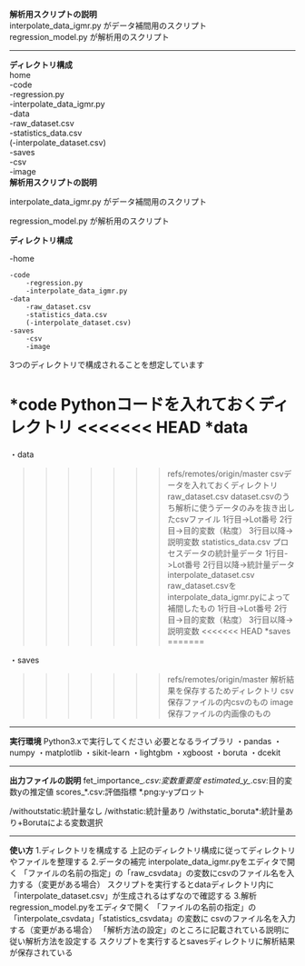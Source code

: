 **解析用スクリプトの説明**  
interpolate_data_igmr.py がデータ補間用のスクリプト  
regression_model.py が解析用のスクリプト  

***

**ディレクトリ構成**  
home  
    -code  
        -regression.py  
        -interpolate_data_igmr.py  
    -data  
        -raw_dataset.csv  
        -statistics_data.csv  
        (-interpolate_dataset.csv)  
    -saves  
        -csv  
        -image  
**解析用スクリプトの説明**

interpolate_data_igmr.py がデータ補間用のスクリプト

regression_model.py が解析用のスクリプト

**ディレクトリ構成**

-home

    -code
        -regression.py
        -interpolate_data_igmr.py
    -data
        -raw_dataset.csv
        -statistics_data.csv
        (-interpolate_dataset.csv)
    -saves
        -csv
        -image

3つのディレクトリで構成されることを想定しています

*code
    Pythonコードを入れておくディレクトリ
<<<<<<< HEAD
*data
=======
    
・data
>>>>>>> refs/remotes/origin/master
    csvデータを入れておくディレクトリ
    raw_dataset.csv
        dataset.csvのうち解析に使うデータのみを抜き出したcsvファイル
        1行目->Lot番号
        2行目->目的変数（粘度）
        3行目以降->説明変数
    statistics_data.csv
        プロセスデータの統計量データ
        1行目->Lot番号
        2行目以降->統計量データ
    interpolate_dataset.csv
        raw_dataset.csvをinterpolate_data_igmr.pyによって補間したもの
        1行目->Lot番号
        2行目->目的変数（粘度）
        3行目以降->説明変数
<<<<<<< HEAD
*saves
=======
        
・saves
>>>>>>> refs/remotes/origin/master
    解析結果を保存するためディレクトリ
    csv
        保存ファイルの内csvのもの
    image
        保存ファイルの内画像のもの

***

**実行環境**
Python3.xで実行してください
必要となるライブラリ
・pandas
・numpy
・matplotlib
・sikit-learn
・lightgbm
・xgboost
・boruta
・dcekit

***

**出力ファイルの説明**
fet_importance_*.csv:変数重要度
estimated_y_*.csv:目的変数yの推定値
scores_*.csv:評価指標
*.png:y-yプロット

/withoutstatic:統計量なし
/withstatic:統計量あり
/withstatic_boruta*:統計量あり+Borutaによる変数選択

***

**使い方**
1.ディレクトリを構成する
    上記のディレクトリ構成に従ってディレクトリやファイルを整理する
2.データの補完
    interpolate_data_igmr.pyをエディタで開く
    「ファイルの名前の指定」の「raw_csvdata」の変数にcsvのファイル名を入力する（変更がある場合）
    スクリプトを実行するとdataディレクトリ内に「interpolate_dataset.csv」が生成されるはずなので確認する
3.解析
    regression_model.pyをエディタで開く
    「ファイルの名前の指定」の「interpolate_csvdata」「statistics_csvdata」の変数に
    csvのファイル名を入力する（変更がある場合）
    「解析方法の設定」のところに記載されている説明に従い解析方法を設定する
    スクリプトを実行するとsavesディレクトリに解析結果が保存されている
